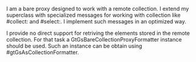 I am a bare proxy designed to work with a remote collection. I extend my superclass with specialized messages for working with collection like #collect: and #select:. I implement such messages in an optimized way.

I provide no direct support for retriving the elements stored in the remote collection. For that task a GtGsBareCollectionProxyFormatter instance should be used. Such an instance can be obtain using  #gtGsAsCollectionFormatter.